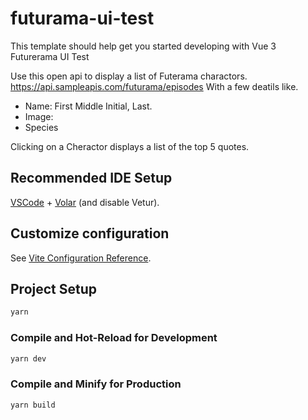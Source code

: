 # futurama-ui-test

This template should help get you started developing with Vue 3 Futurerama UI Test


Use this open api to display a list of Futerama charactors.
https://api.sampleapis.com/futurama/episodes
With a few deatils like.
- Name: First Middle Initial, Last.
- Image:
- Species

Clicking on a Cheractor displays a list of the top 5 quotes.


## Recommended IDE Setup

[VSCode](https://code.visualstudio.com/) + [Volar](https://marketplace.visualstudio.com/items?itemName=Vue.volar) (and disable Vetur).

## Customize configuration

See [Vite Configuration Reference](https://vite.dev/config/).

## Project Setup

```sh
yarn
```

### Compile and Hot-Reload for Development

```sh
yarn dev
```

### Compile and Minify for Production

```sh
yarn build
```
